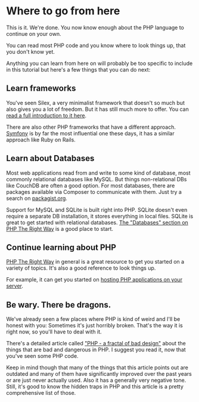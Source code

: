 # Where to go from here

This is it. We're done. You now know enough about the PHP language to continue on your own.

You can read most PHP code and you know where to look things up, that you don't know yet.

Anything you can learn from here on will probably be too specific to include in this tutorial but here's a few things that you can do next:

## Learn frameworks

You've seen Silex, a very minimalist framework that doesn't so much but also gives you a lot of freedom. But it has still much more to offer. You can [read a full introduction to it here](http://silex.sensiolabs.org/doc/intro.html).

There are also other PHP frameworks that have a different approach. [Symfony](http://symfony.com) is by far the most influential one these days, it has a similar approach like Ruby on Rails.

## Learn about Databases

Most web applications read from and write to some kind of database, most commonly relational databases like MySQL. But things non-relational DBs like CouchDB are often a good option. For most databases, there are packages available via Composer to communicate with them. Just try a search on [packagist.org](https://packagist.org).

Support for MySQL and SQLite is built right into PHP. SQLite doesn't even require a separate DB installation, it stores everything in local files. SQLite is great to get started with relational databases. [The "Databases" section on PHP The Right Way](http://www.phptherightway.com/#databases) is a good place to start.

## Continue learning about PHP

[PHP The Right Way](http://www.phptherightway.com) in general is a great resource to get you started on a variety of topics. It's also a good reference to look things up.

For example, it can get you started on [hosting PHP applications on your server](http://www.phptherightway.com/#servers_and_deployment).

## Be wary. There be dragons.

We've already seen a few places where PHP is kind of weird and I'll be honest with you: Sometimes it's just horribly broken. That's the way it is right now, so you'll have to deal with it.

There's a detailed article called ["PHP - a fractal of bad design"](http://eev.ee/blog/2012/04/09/php-a-fractal-of-bad-design/) about the things that are bad and dangerous in PHP. I suggest you read it, now that you've seen some PHP code.

Keep in mind though that many of the things that this article points out are outdated and many of them have significantly improved over the past years or are just never actually used. Also it has a generally very negative tone. Still, it's good to know the hidden traps in PHP and this article is a pretty comprehensive list of those.
